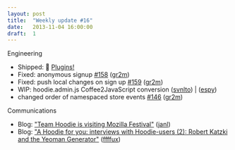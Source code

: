 ```yaml
---
layout: post
title:  "Weekly update #16"
date:   2013-11-04 16:00:00
draft:  1
---
```


Engineering

* Shipped: :ship: [Plugins!](http://hood.ie/#plugins)
* Fixed: anonymous signup [#158](https://github.com/hoodiehq/hoodie.js/pull/158) ([gr2m](https://github.com/gr2m))
* Fixed: push local changes on sign up [#159](https://github.com/hoodiehq/hoodie.js/pull/158) ([gr2m](https://github.com/gr2m))
* WIP: hoodie.admin.js Coffee2JavaScript conversion ([svnlto](https://github.com/svnlto)) | ([espy](https://github.com/espy))
* changed order of namespaced store events [#146](https://github.com/hoodiehq/hoodie.js/issues/146) ([gr2m](https://github.com/gr2m))

Communications

* Blog: ["Team Hoodie is visiting Mozilla Festival"](http://blog.hood.ie/2013/10/team-hoodie-is-visiting-mozilla-festival/) ([janl](https://github.com/janl))
* Blog: ["A Hoodie for you: interviews with Hoodie-users (2): Robert Katzki and the Yeoman Generator"](http://blog.hood.ie/2013/10/a-hoodie-for-you-interviews-with-hoodie-users-2-robert-katzki-and-the-yeoman-generator/) ([ffffux](https://github.com/ffffux))
